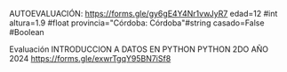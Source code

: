 AUTOEVALUACIÓN: https://forms.gle/gy6gE4Y4Nr1vwJyR7
edad=12 #int
altura=1.9 #float
provincia="Córdoba: Córdoba"#string
casado=False #Boolean


Evaluación  INTRODUCCION A DATOS EN  PYTHON PYTHON 2DO AÑO 2024
https://forms.gle/exwrTgqY95BN7iSf8
